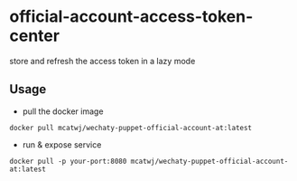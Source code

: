 # official-account-access-token-center
store and refresh the access token in a lazy mode

## Usage

- pull the docker image

```shell
docker pull mcatwj/wechaty-puppet-official-account-at:latest
```

- run & expose service

```shell
docker pull -p your-port:8080 mcatwj/wechaty-puppet-official-account-at:latest
```